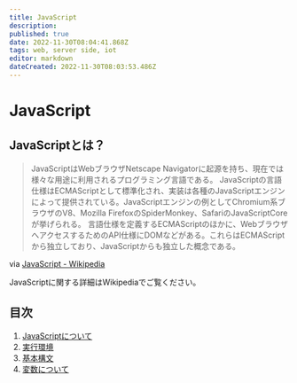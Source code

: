 ```yaml
---
title: JavaScript
description: 
published: true
date: 2022-11-30T08:04:41.868Z
tags: web, server side, iot
editor: markdown
dateCreated: 2022-11-30T08:03:53.486Z
---
```


# JavaScript

## JavaScriptとは？

> JavaScriptはWebブラウザNetscape Navigatorに起源を持ち、現在では様々な用途に利用されるプログラミング言語である。
> JavaScriptの言語仕様はECMAScriptとして標準化され、実装は各種のJavaScriptエンジンによって提供されている。JavaScriptエンジンの例としてChromium系ブラウザのV8、Mozilla FirefoxのSpiderMonkey、SafariのJavaScriptCoreが挙げられる。
> 言語仕様を定義するECMAScriptのほかに、WebブラウザへアクセスするためのAPI仕様にDOMなどがある。これらはECMAScriptから独立しており、JavaScriptからも独立した概念である。

via [JavaScript - Wikipedia](https://ja.wikipedia.org/wiki/JavaScript)

JavaScriptに関する詳細はWikipediaでご覧ください。

## 目次

1. [JavaScriptについて](About)
1. [実行環境](Languages/JavaScript/ExecutionEnvironment)
1. [基本構文](Languages/JavaScript/Basic)
1. [変数について](Languages/JavaScript/Basic)
